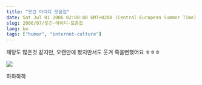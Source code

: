 ```yaml
---
title: "웃긴 아이디 모음집"
date: Sat Jul 01 2006 02:00:00 GMT+0200 (Central European Summer Time)
slug: 2006/07/웃긴-아이디-모음집
lang: ko
tags: ["humor", "internet-culture"]
---
```


재탕도 많은것 같지만,
오랜만에 봤지만서도 웃겨 죽을뻔했어요 ㅎㅎㅎ

![](/img/bestid.jpg)

하하하하
